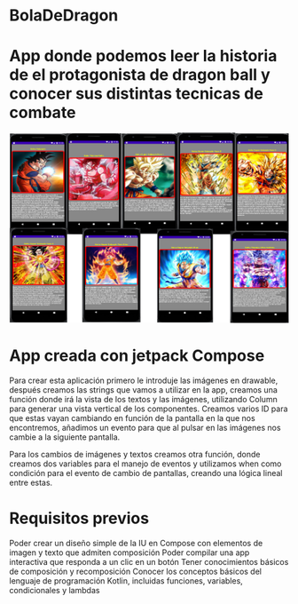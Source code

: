# BolaDeDragon
# App donde podemos leer la historia de el protagonista de dragon ball y conocer sus distintas tecnicas de combate
![This is an image](https://github.com/aplprogramacion/BolaDeDragon/blob/master/bola%20de%20dragon.png)

# App creada con jetpack Compose

Para crear esta aplicación primero le introduje las imágenes en drawable, después creamos las strings que vamos a utilizar en la app, creamos una función donde irá la vista de los textos y las imágenes, utilizando Column para generar una vista vertical de los componentes. Creamos varios ID para que estas vayan cambiando en función de la pantalla en la que nos encontremos, añadimos un evento para que al pulsar en las imágenes nos cambie a la siguiente pantalla.

Para los cambios de imágenes y textos creamos otra función, donde creamos dos variables para el manejo de eventos y utilizamos when como condición para el evento de cambio de pantallas, creando una lógica lineal entre estas.

# Requisitos previos
Poder crear un diseño simple de la IU en Compose con elementos de imagen y texto que admiten composición
Poder compilar una app interactiva que responda a un clic en un botón
Tener conocimientos básicos de composición y recomposición
Conocer los conceptos básicos del lenguaje de programación Kotlin, incluidas funciones, variables, condicionales y lambdas
